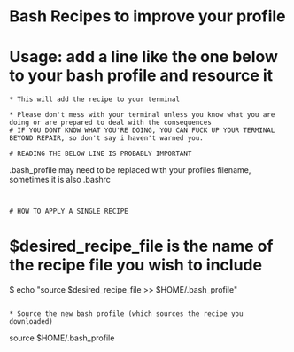 # Bash Recipes to improve your profile 
# Usage: add a line like the one below to your bash profile and resource it 
```
* This will add the recipe to your terminal 

* Please don't mess with your terminal unless you know what you are doing or are prepared to deal with the consequences
# IF YOU DONT KNOW WHAT YOU'RE DOING, YOU CAN FUCK UP YOUR TERMINAL BEYOND REPAIR, so don't say i haven't warned you. 

# READING THE BELOW LINE IS PROBABLY IMPORTANT 

```
.bash_profile may need to be replaced with your profiles filename, sometimes it is also .bashrc 
```


# HOW TO APPLY A SINGLE RECIPE 
```
# $desired_recipe_file is the name of the recipe file you wish to include
$ echo "source $desired_recipe_file >> $HOME/.bash_profile"
```

* Source the new bash profile (which sources the recipe you downloaded)
```
source $HOME/.bash_profile 
```
